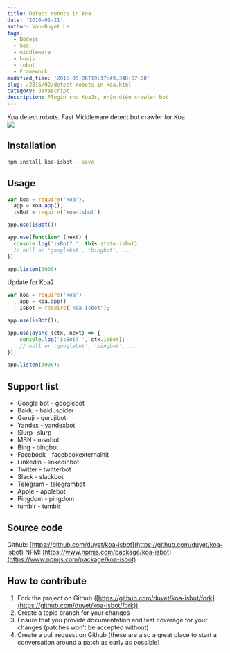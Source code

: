 ```yaml
---
title: Detect robots in koa
date: '2016-02-21'
author: Van-Duyet Le
tags:
  - Nodejs
  - koa
  - middleware
  - koajs
  - robot
  - Framework
modified_time: '2016-05-06T19:17:49.348+07:00'
slug: /2016/02/detect-robots-in-koa.html
category: Javascript
description: Plugin cho KoaJs, nhận diện crawler bot
---
```


Koa detect robots. Fast Middleware detect bot crawler for Koa.  
[![](https://nodei.co/npm/koa-isbot.png?downloads=true&downloadRank=true&stars=true)](https://www.npmjs.com/package/koa-isbot)

## Installation

```bash
npm install koa-isbot --save
```

## Usage

```js
var koa = require('koa'),
  app = koa.app(),
  isBot = require('koa-isbot')

app.use(isBot())

app.use(function* (next) {
  console.log('isBot? ', this.state.isBot)
  // null or 'googlebot', 'bingbot', ...
})

app.listen(3000)
```

Update for Koa2

```js
var koa = require('koa')
  , app = koa.app()
  , isBot = require('koa-isbot');

app.use(isBot());

app.use(aysnc (ctx, next) => {
    console.log('isBot? ', ctx.isBot);
    // null or 'googlebot', 'bingbot', ...
});

app.listen(3000);
```

## Support list

- Google bot - googlebot
- Baidu - baiduspider
- Guruji - gurujibot
- Yandex - yandexbot
- Slurp- slurp
- MSN - msnbot
- Bing - bingbot
- Facebook - facebookexternalhit
- Linkedin - linkedinbot
- Twitter - twitterbot
- Slack - slackbot
- Telegram - telegrambot
- Apple - applebot
- Pingdom - pingdom
- tumblr - tumblr

## Source code

Github: [https://github.com/duyet/koa-isbot](https://github.com/duyet/koa-isbot)
NPM: [https://www.npmjs.com/package/koa-isbot](https://www.npmjs.com/package/koa-isbot)

## How to contribute

1. Fork the project on Github ([https://github.com/duyet/koa-isbot/fork](https://github.com/duyet/koa-isbot/fork))
2. Create a topic branch for your changes
3. Ensure that you provide documentation and test coverage for your changes (patches won’t be accepted without)
4. Create a pull request on Github (these are also a great place to start a conversation around a patch as early as possible)
